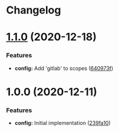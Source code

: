 # Changelog

# [1.1.0](https://gitlab.com/schroedernet/commitlint-config/compare/v1.0.0...v1.1.0) (2020-12-18)


### Features

* **config:** Add 'gitlab' to scopes ([640973f](https://gitlab.com/schroedernet/commitlint-config/commit/640973f064b6a4d76ccbaee78f6c088e6ccd8d50))

# 1.0.0 (2020-12-11)


### Features

* **config:** Initial implementation ([239fa10](https://gitlab.com/schroedernet/commitlint-config/commit/239fa10040cee2ae8afe1a0e1bf67b0fbfe1bc6e))

